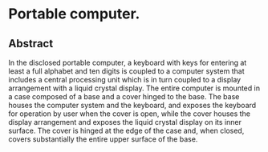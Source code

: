 # Portable computer.

## Abstract
In the disclosed portable computer, a keyboard with keys for entering at least a full alphabet and ten digits is coupled to a computer system that includes a central processing unit which is in turn coupled to a display arrangement with a liquid crystal display. The entire computer is mounted in a case composed of a base and a cover hinged to the base. The base houses the computer system and the keyboard, and exposes the keyboard for operation by user when the cover is open, while the cover houses the display arrangement and exposes the liquid crystal display on its inner surface. The cover is hinged at the edge of the case and, when closed, covers substantially the entire upper surface of the base.